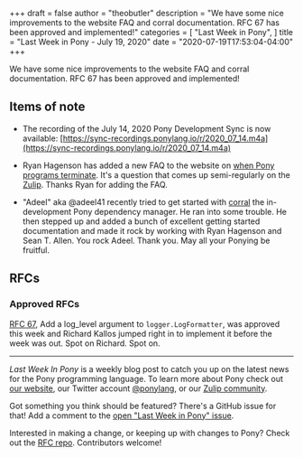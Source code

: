 +++
draft = false
author = "theobutler"
description = "We have some nice improvements to the website FAQ and corral documentation. RFC 67 has been approved and implemented!"
categories = [
    "Last Week in Pony",
]
title = "Last Week in Pony - July 19, 2020"
date = "2020-07-19T17:53:04-04:00"
+++

We have some nice improvements to the website FAQ and corral documentation. RFC 67 has been approved and implemented!
<!--more-->

## Items of note

- The recording of the July 14, 2020 Pony Development Sync is now available: [https://sync-recordings.ponylang.io/r/2020_07_14.m4a](https://sync-recordings.ponylang.io/r/2020_07_14.m4a)

- Ryan Hagenson has added a new FAQ to the website on [when Pony programs terminate](https://www.ponylang.io/faq/#program-exit). It's a question that comes up semi-regularly on the [Zulip](https://ponylang.zulipchat.com/#). Thanks Ryan for adding the FAQ.

- "Adeel" aka @adeel41 recently tried to get started with [corral](https://github.com/ponylang/corral) the in-development Pony dependency manager. He ran into some trouble. He then stepped up and added a bunch of excellent getting started documentation and made it rock by working with Ryan Hagenson and Sean T. Allen. You rock Adeel. Thank you. May all your Ponying be fruitful.

## RFCs

### Approved RFCs

[RFC 67](https://github.com/ponylang/rfcs/blob/main/text/0067-add-log-level-argument-to-logformatter.md), Add a log_level argument to `logger.LogFormatter`, was approved this week and Richard Kallos jumped right in to implement it before the week was out. Spot on Richard. Spot on.

---

_Last Week In Pony_ is a weekly blog post to catch you up on the latest news for the Pony programming language. To learn more about Pony check out [our website](https://ponylang.io), our Twitter account [@ponylang](https://twitter.com/ponylang), or our [Zulip community](https://ponylang.zulipchat.com).

Got something you think should be featured? There's a GitHub issue for that! Add a comment to the [open "Last Week in Pony" issue](https://github.com/ponylang/ponylang.github.io/issues?q=is%3Aissue+is%3Aopen+label%3Alast-week-in-pony).

Interested in making a change, or keeping up with changes to Pony? Check out the [RFC repo](https://github.com/ponylang/rfcs). Contributors welcome!
